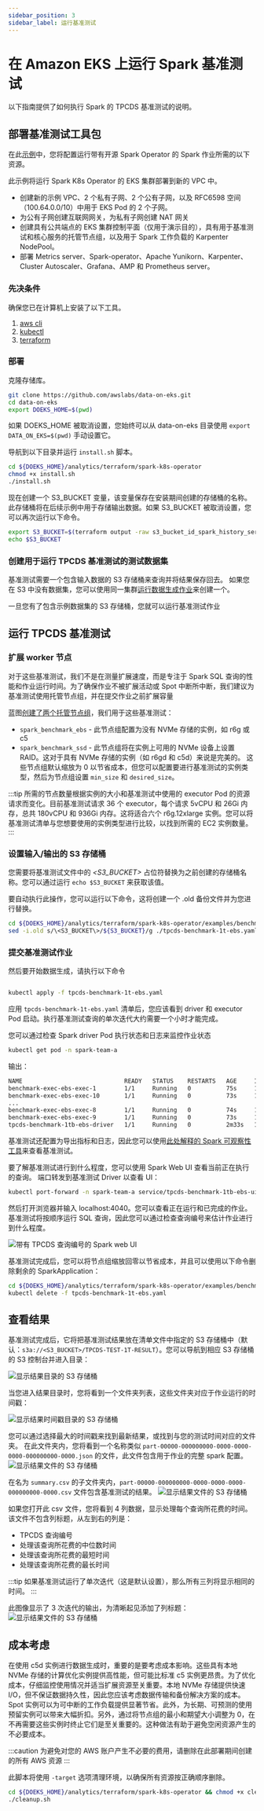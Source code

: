 ```yaml
---
sidebar_position: 3
sidebar_label: 运行基准测试
---
```


# 在 Amazon EKS 上运行 Spark 基准测试

以下指南提供了如何执行 Spark 的 TPCDS 基准测试的说明。

## 部署基准测试工具包

在此[示例](https://github.com/awslabs/data-on-eks/tree/main/analytics/terraform/spark-k8s-operator)中，您将配置运行带有开源 Spark Operator 的 Spark 作业所需的以下资源。

此示例将运行 Spark K8s Operator 的 EKS 集群部署到新的 VPC 中。

- 创建新的示例 VPC、2 个私有子网、2 个公有子网，以及 RFC6598 空间（100.64.0.0/10）中用于 EKS Pod 的 2 个子网。
- 为公有子网创建互联网网关，为私有子网创建 NAT 网关
- 创建具有公共端点的 EKS 集群控制平面（仅用于演示目的），具有用于基准测试和核心服务的托管节点组，以及用于 Spark 工作负载的 Karpenter NodePool。
- 部署 Metrics server、Spark-operator、Apache Yunikorn、Karpenter、Cluster Autoscaler、Grafana、AMP 和 Prometheus server。

### 先决条件

确保您已在计算机上安装了以下工具。

1. [aws cli](https://docs.aws.amazon.com/cli/latest/userguide/install-cliv2.html)
2. [kubectl](https://Kubernetes.io/docs/tasks/tools/)
3. [terraform](https://learn.hashicorp.com/tutorials/terraform/install-cli)

### 部署

克隆存储库。

```bash
git clone https://github.com/awslabs/data-on-eks.git
cd data-on-eks
export DOEKS_HOME=$(pwd)
```

如果 DOEKS_HOME 被取消设置，您始终可以从 data-on-eks 目录使用 `export DATA_ON_EKS=$(pwd)` 手动设置它。

导航到以下目录并运行 `install.sh` 脚本。

```bash
cd ${DOEKS_HOME}/analytics/terraform/spark-k8s-operator
chmod +x install.sh
./install.sh
```

现在创建一个 S3_BUCKET 变量，该变量保存在安装期间创建的存储桶的名称。此存储桶将在后续示例中用于存储输出数据。如果 S3_BUCKET 被取消设置，您可以再次运行以下命令。

```bash
export S3_BUCKET=$(terraform output -raw s3_bucket_id_spark_history_server)
echo $S3_BUCKET
```

### 创建用于运行 TPCDS 基准测试的测试数据集
基准测试需要一个包含输入数据的 S3 存储桶来查询并将结果保存回去。
如果您在 S3 中没有数据集，您可以使用同一集群[运行数据生成作业](./data-generation.md)来创建一个。

一旦您有了包含示例数据集的 S3 存储桶，您就可以运行基准测试作业

## 运行 TPCDS 基准测试

### 扩展 worker 节点
对于这些基准测试，我们不是在测量扩展速度，而是专注于 Spark SQL 查询的性能和作业运行时间。为了确保作业不被扩展活动或 Spot 中断所中断，我们建议为基准测试使用托管节点组，并在提交作业之前扩展容量

蓝图[创建了两个托管节点组](https://github.com/awslabs/data-on-eks/blob/main/analytics/terraform/spark-k8s-operator/eks.tf#L120-L207)，我们用于这些基准测试：
- `spark_benchmark_ebs` - 此节点组配置为没有 NVMe 存储的实例，如 r6g 或 c5
- `spark_benchmark_ssd` - 此节点组将在实例上可用的 NVMe 设备上设置 RAID。这对于具有 NVMe 存储的实例（如 r6gd 和 c5d）来说是完美的。
这些节点组默认缩放为 0 以节省成本，但您可以配置要进行基准测试的实例类型，然后为节点组设置 `min_size` 和 `desired_size`。

:::tip
所需的节点数量根据实例的大小和基准测试中使用的 executor Pod 的资源请求而变化。目前基准测试请求 36 个 executor，每个请求 5vCPU 和 26Gi 内存，总共 180vCPU 和 936Gi 内存。这将适合六个 r6g.12xlarge 实例。您可以将基准测试清单与您想要使用的实例类型进行比较，以找到所需的 EC2 实例数量。
:::

### 设置输入/输出的 S3 存储桶

您需要将基准测试文件中的 *\<S3_BUCKET\>* 占位符替换为之前创建的存储桶名称。您可以通过运行 `echo $S3_BUCKET` 来获取该值。

要自动执行此操作，您可以运行以下命令，这将创建一个 .old 备份文件并为您进行替换。

```bash
cd ${DOEKS_HOME}/analytics/terraform/spark-k8s-operator/examples/benchmark
sed -i.old s/\<S3_BUCKET\>/${S3_BUCKET}/g ./tpcds-benchmark-1t-ebs.yaml
```

### 提交基准测试作业

然后要开始数据生成，请执行以下命令

```bash

kubectl apply -f tpcds-benchmark-1t-ebs.yaml
```

应用 `tpcds-benchmark-1t-ebs.yaml` 清单后，您应该看到 driver 和 executor Pod 启动。执行基准测试查询的单次迭代大约需要一个小时才能完成。

您可以通过检查 Spark driver Pod 执行状态和日志来监控作业状态

```bash
kubectl get pod -n spark-team-a
```

输出：
```bash
NAME                             READY   STATUS    RESTARTS   AGE     IP               NODE                             NOMINATED NODE   READINESS GATES
benchmark-exec-ebs-exec-1        1/1     Running   0          75s     100.64.251.188   ip-100-64-219-156.ec2.internal   <none>           <none>
benchmark-exec-ebs-exec-10       1/1     Running   0          73s     100.64.213.1     ip-100-64-146-124.ec2.internal   <none>           <none>
...
benchmark-exec-ebs-exec-8        1/1     Running   0          74s     100.64.202.23    ip-100-64-219-156.ec2.internal   <none>           <none>
benchmark-exec-ebs-exec-9        1/1     Running   0          73s     100.64.238.20    ip-100-64-175-12.ec2.internal    <none>           <none>
tpcds-benchmark-1tb-ebs-driver   1/1     Running   0          2m33s   100.64.228.162   ip-100-64-213-174.ec2.internal   <none>           <none>
```

基准测试还配置为导出指标和日志，因此您可以使用[此处解释的 Spark 可观察性工具](https://awslabs.github.io/data-on-eks/docs/blueprints/data-analytics/observability-spark-on-eks#spark-history-server)来查看基准测试。

要了解基准测试进行到什么程度，您可以使用 Spark Web UI 查看当前正在执行的查询。
端口转发到基准测试 Driver 以查看 UI：
```bash
kubectl port-forward -n spark-team-a service/tpcds-benchmark-1tb-ebs-ui-svc 4040:4040
```
然后打开浏览器并输入 localhost:4040。您可以查看正在运行和已完成的作业。基准测试将按顺序运行 SQL 查询，因此您可以通过检查查询编号来估计作业进行到什么程度。

![带有 TPCDS 查询编号的 Spark web UI](../../../../../../docs/benchmarks/spark-operator-benchmark/img/benchmark-sql-page.png)

基准测试完成后，您可以将节点组缩放回零以节省成本，并且可以使用以下命令删除剩余的 SparkApplication：
```bash
cd ${DOEKS_HOME}/analytics/terraform/spark-k8s-operator/examples/benchmark
kubectl delete -f tpcds-benchmark-1t-ebs.yaml
```

## 查看结果

基准测试完成后，它将把基准测试结果放在清单文件中指定的 S3 存储桶中（默认：`s3a://<S3_BUCKET>/TPCDS-TEST-1T-RESULT`）。您可以导航到相应 S3 存储桶的 S3 控制台并进入目录：

![显示结果目录的 S3 存储桶](../../../../../../docs/benchmarks/spark-operator-benchmark/img/results-s3-root.png)

当您进入结果目录时，您将看到一个文件夹列表，这些文件夹对应于作业运行的时间戳：

![显示结果时间戳目录的 S3 存储桶](../../../../../../docs/benchmarks/spark-operator-benchmark/img/results-s3-timestamps.png)

您可以通过选择最大的时间戳来找到最新结果，或找到与您的测试时间对应的文件夹。
在此文件夹内，您将看到一个名称类似 `part-00000-000000000-0000-0000-0000-000000000-0000.json` 的文件，此文件包含用于作业的完整 spark 配置。
![显示结果文件的 S3 存储桶](../../../../../../docs/benchmarks/spark-operator-benchmark/img/results-s3-result-folder.png)

在名为 `summary.csv` 的子文件夹内，`part-00000-000000000-0000-0000-0000-000000000-0000.csv` 文件包含基准测试的结果。
![显示结果文件的 S3 存储桶](../../../../../../docs/benchmarks/spark-operator-benchmark/img/results-s3-csv.png)

如果您打开此 csv 文件，您将看到 4 列数据，显示处理每个查询所花费的时间。该文件不包含列标题，从左到右的列是：
- TPCDS 查询编号
- 处理该查询所花费的中位数时间
- 处理该查询所花费的最短时间
- 处理该查询所花费的最长时间

:::tip
如果基准测试运行了单次迭代（这是默认设置），那么所有三列将显示相同的时间。
:::

此图像显示了 3 次迭代的输出，为清晰起见添加了列标题：
![显示结果文件的 S3 存储桶](../../../../../../docs/benchmarks/spark-operator-benchmark/img/results-data-exmp.png)

## 成本考虑

在使用 c5d 实例进行数据生成时，重要的是要考虑成本影响。这些具有本地 NVMe 存储的计算优化实例提供高性能，但可能比标准 c5 实例更昂贵。为了优化成本，仔细监控使用情况并适当扩展资源至关重要。本地 NVMe 存储提供快速 I/O，但不保证数据持久性，因此您应该考虑数据传输和备份解决方案的成本。Spot 实例可以为可中断的工作负载提供显著节省。此外，为长期、可预测的使用预留实例可以带来大幅折扣。另外，通过将节点组的最小和期望大小调整为 0，在不再需要这些实例时终止它们是至关重要的。这种做法有助于避免空闲资源产生的不必要成本。

:::caution
为避免对您的 AWS 账户产生不必要的费用，请删除在此部署期间创建的所有 AWS 资源
:::

此脚本将使用 `-target` 选项清理环境，以确保所有资源按正确顺序删除。

```bash
cd ${DOEKS_HOME}/analytics/terraform/spark-k8s-operator && chmod +x cleanup.sh
./cleanup.sh
```
